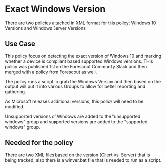 # Exact Windows Version

There are two policies attached in XML format for this policy: Windows 10 Versions and Windows Server Versions

## Use Case

This policy focus on detecting the exact version of Windows 10 and marking whether a device is compliant based supported Windows versions. THis policy was published 1st on the Forescout Community Slack and then merged with a policy from Forescout as well.


The policy runs a script to grab the Windows Version and then based on the output will put it into various Groups to allow for better reporting and gathering. 

As Microsoft releases additional versions, this policy will need to be modified.

Unsupported versions of Windows are added to the "unsupported windows" group and supported versions are added to the "supported windows" group.

## Needed for the policy

There are two XML files based on the version (Client vs. Server) that is being tracked, also there is a winver.bat file that is needed to run as a script.
